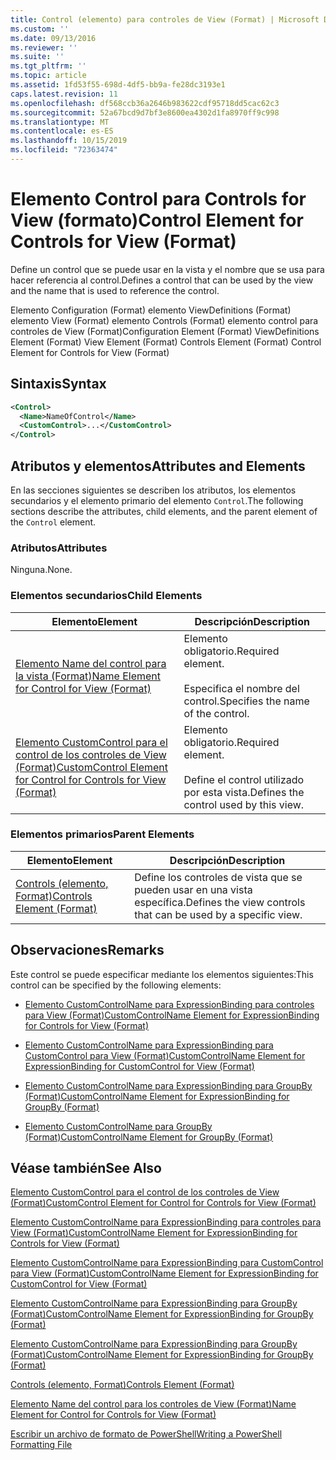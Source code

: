 ```yaml
---
title: Control (elemento) para controles de View (Format) | Microsoft Docs
ms.custom: ''
ms.date: 09/13/2016
ms.reviewer: ''
ms.suite: ''
ms.tgt_pltfrm: ''
ms.topic: article
ms.assetid: 1fd53f55-698d-4df5-bb9a-fe28dc3193e1
caps.latest.revision: 11
ms.openlocfilehash: df568ccb36a2646b983622cdf95718dd5cac62c3
ms.sourcegitcommit: 52a67bcd9d7bf3e8600ea4302d1fa8970ff9c998
ms.translationtype: MT
ms.contentlocale: es-ES
ms.lasthandoff: 10/15/2019
ms.locfileid: "72363474"
---
```

# <a name="control-element-for-controls-for-view--format"></a><span data-ttu-id="daacc-102">Elemento Control para Controls for View (formato)</span><span class="sxs-lookup"><span data-stu-id="daacc-102">Control Element for Controls for View  (Format)</span></span>

<span data-ttu-id="daacc-103">Define un control que se puede usar en la vista y el nombre que se usa para hacer referencia al control.</span><span class="sxs-lookup"><span data-stu-id="daacc-103">Defines a control that can be used by the view and the name that is used to reference the control.</span></span>

<span data-ttu-id="daacc-104">Elemento Configuration (Format) elemento ViewDefinitions (Format) elemento View (Format) elemento Controls (Format) elemento control para controles de View (Format)</span><span class="sxs-lookup"><span data-stu-id="daacc-104">Configuration Element (Format) ViewDefinitions Element (Format) View Element (Format) Controls Element (Format) Control Element for Controls for View (Format)</span></span>

## <a name="syntax"></a><span data-ttu-id="daacc-105">Sintaxis</span><span class="sxs-lookup"><span data-stu-id="daacc-105">Syntax</span></span>

```xml
<Control>
  <Name>NameOfControl</Name>
  <CustomControl>...</CustomControl>
</Control>
```

## <a name="attributes-and-elements"></a><span data-ttu-id="daacc-106">Atributos y elementos</span><span class="sxs-lookup"><span data-stu-id="daacc-106">Attributes and Elements</span></span>

<span data-ttu-id="daacc-107">En las secciones siguientes se describen los atributos, los elementos secundarios y el elemento primario del elemento `Control`.</span><span class="sxs-lookup"><span data-stu-id="daacc-107">The following sections describe the attributes, child elements, and the parent element of the `Control` element.</span></span>

### <a name="attributes"></a><span data-ttu-id="daacc-108">Atributos</span><span class="sxs-lookup"><span data-stu-id="daacc-108">Attributes</span></span>

<span data-ttu-id="daacc-109">Ninguna.</span><span class="sxs-lookup"><span data-stu-id="daacc-109">None.</span></span>

### <a name="child-elements"></a><span data-ttu-id="daacc-110">Elementos secundarios</span><span class="sxs-lookup"><span data-stu-id="daacc-110">Child Elements</span></span>

|<span data-ttu-id="daacc-111">Elemento</span><span class="sxs-lookup"><span data-stu-id="daacc-111">Element</span></span>|<span data-ttu-id="daacc-112">Descripción</span><span class="sxs-lookup"><span data-stu-id="daacc-112">Description</span></span>|
|-------------|-----------------|
|[<span data-ttu-id="daacc-113">Elemento Name del control para la vista (Format)</span><span class="sxs-lookup"><span data-stu-id="daacc-113">Name Element for Control for View (Format)</span></span>](./name-element-for-control-for-controls-for-view-format.md)|<span data-ttu-id="daacc-114">Elemento obligatorio.</span><span class="sxs-lookup"><span data-stu-id="daacc-114">Required element.</span></span><br /><br /> <span data-ttu-id="daacc-115">Especifica el nombre del control.</span><span class="sxs-lookup"><span data-stu-id="daacc-115">Specifies the name of the control.</span></span>|
|[<span data-ttu-id="daacc-116">Elemento CustomControl para el control de los controles de View (Format)</span><span class="sxs-lookup"><span data-stu-id="daacc-116">CustomControl Element for Control for Controls for View (Format)</span></span>](./customcontrol-element-for-control-for-controls-for-view-format.md)|<span data-ttu-id="daacc-117">Elemento obligatorio.</span><span class="sxs-lookup"><span data-stu-id="daacc-117">Required element.</span></span><br /><br /> <span data-ttu-id="daacc-118">Define el control utilizado por esta vista.</span><span class="sxs-lookup"><span data-stu-id="daacc-118">Defines the control used by this view.</span></span>|

### <a name="parent-elements"></a><span data-ttu-id="daacc-119">Elementos primarios</span><span class="sxs-lookup"><span data-stu-id="daacc-119">Parent Elements</span></span>

|<span data-ttu-id="daacc-120">Elemento</span><span class="sxs-lookup"><span data-stu-id="daacc-120">Element</span></span>|<span data-ttu-id="daacc-121">Descripción</span><span class="sxs-lookup"><span data-stu-id="daacc-121">Description</span></span>|
|-------------|-----------------|
|[<span data-ttu-id="daacc-122">Controls (elemento, Format)</span><span class="sxs-lookup"><span data-stu-id="daacc-122">Controls Element (Format)</span></span>](./controls-element-for-view-format.md)|<span data-ttu-id="daacc-123">Define los controles de vista que se pueden usar en una vista específica.</span><span class="sxs-lookup"><span data-stu-id="daacc-123">Defines the view controls that can be used by a specific view.</span></span>|

## <a name="remarks"></a><span data-ttu-id="daacc-124">Observaciones</span><span class="sxs-lookup"><span data-stu-id="daacc-124">Remarks</span></span>

<span data-ttu-id="daacc-125">Este control se puede especificar mediante los elementos siguientes:</span><span class="sxs-lookup"><span data-stu-id="daacc-125">This control can be specified by the following elements:</span></span>

- [<span data-ttu-id="daacc-126">Elemento CustomControlName para ExpressionBinding para controles para View (Format)</span><span class="sxs-lookup"><span data-stu-id="daacc-126">CustomControlName Element for ExpressionBinding for Controls for View (Format)</span></span>](./customcontrolname-element-for-expressionbinding-for-controls-for-view-format.md)

- [<span data-ttu-id="daacc-127">Elemento CustomControlName para ExpressionBinding para CustomControl para View (Format)</span><span class="sxs-lookup"><span data-stu-id="daacc-127">CustomControlName Element for ExpressionBinding for CustomControl for View (Format)</span></span>](./customcontrolname-element-for-expressionbinding-for-customcontrol-for-view-format.md)

- [<span data-ttu-id="daacc-128">Elemento CustomControlName para ExpressionBinding para GroupBy (Format)</span><span class="sxs-lookup"><span data-stu-id="daacc-128">CustomControlName Element for ExpressionBinding for GroupBy (Format)</span></span>](./customcontrolname-element-for-expressionbinding-for-groupby-format.md)

- [<span data-ttu-id="daacc-129">Elemento CustomControlName para GroupBy (Format)</span><span class="sxs-lookup"><span data-stu-id="daacc-129">CustomControlName Element for GroupBy (Format)</span></span>](./customcontrolname-element-for-groupby-format.md)

## <a name="see-also"></a><span data-ttu-id="daacc-130">Véase también</span><span class="sxs-lookup"><span data-stu-id="daacc-130">See Also</span></span>

[<span data-ttu-id="daacc-131">Elemento CustomControl para el control de los controles de View (Format)</span><span class="sxs-lookup"><span data-stu-id="daacc-131">CustomControl Element for Control for Controls for View (Format)</span></span>](./customcontrol-element-for-control-for-controls-for-view-format.md)

[<span data-ttu-id="daacc-132">Elemento CustomControlName para ExpressionBinding para controles para View (Format)</span><span class="sxs-lookup"><span data-stu-id="daacc-132">CustomControlName Element for ExpressionBinding for Controls for View (Format)</span></span>](./customcontrolname-element-for-expressionbinding-for-controls-for-view-format.md)

[<span data-ttu-id="daacc-133">Elemento CustomControlName para ExpressionBinding para CustomControl para View (Format)</span><span class="sxs-lookup"><span data-stu-id="daacc-133">CustomControlName Element for ExpressionBinding for CustomControl for View (Format)</span></span>](./customcontrolname-element-for-expressionbinding-for-customcontrol-for-view-format.md)

[<span data-ttu-id="daacc-134">Elemento CustomControlName para ExpressionBinding para GroupBy (Format)</span><span class="sxs-lookup"><span data-stu-id="daacc-134">CustomControlName Element for ExpressionBinding for GroupBy (Format)</span></span>](./customcontrolname-element-for-expressionbinding-for-groupby-format.md)

[<span data-ttu-id="daacc-135">Elemento CustomControlName para ExpressionBinding para GroupBy (Format)</span><span class="sxs-lookup"><span data-stu-id="daacc-135">CustomControlName Element for ExpressionBinding for GroupBy (Format)</span></span>](./customcontrolname-element-for-expressionbinding-for-groupby-format.md)

[<span data-ttu-id="daacc-136">Controls (elemento, Format)</span><span class="sxs-lookup"><span data-stu-id="daacc-136">Controls Element (Format)</span></span>](./controls-element-for-view-format.md)

[<span data-ttu-id="daacc-137">Elemento Name del control para los controles de View (Format)</span><span class="sxs-lookup"><span data-stu-id="daacc-137">Name Element for Control for Controls for View (Format)</span></span>](./name-element-for-control-for-controls-for-view-format.md)

[<span data-ttu-id="daacc-138">Escribir un archivo de formato de PowerShell</span><span class="sxs-lookup"><span data-stu-id="daacc-138">Writing a PowerShell Formatting File</span></span>](./writing-a-powershell-formatting-file.md)
